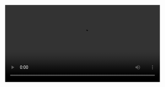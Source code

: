 <video width="100%" controls controlslist="nodownload nofullscreen noremoteplayback" disablePictureInPicture>
  <source src="https://api.keepwork.com/ts-storage/siteFiles/13719/raw#05建设校园10678.webm" type="video/webm" />
  <source src="https://api.keepwork.com/ts-storage/siteFiles/13720/raw#05建设校园10678（原版）.mp4" type="video/mp4" />
   
  你的浏览器不支持播放
</video>
<style>
video::-webkit-media-controls-fullscreen-button { display: none; } 
</style>